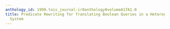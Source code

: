 ```yaml
---
anthology_id: 1999.tois_journal-ir0anthology0volumeA17A1.0
title: Predicate Rewriting for Translating Boolean Queries in a Heterogeneous Information
  System
---
```

